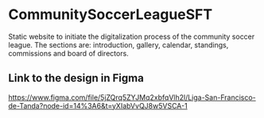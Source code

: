 # CommunitySoccerLeagueSFT
Static website to initiate the digitalization process of the community soccer league. The sections are: introduction, gallery, calendar, standings, commissions and board of directors.

## Link to the design in Figma
https://www.figma.com/file/5jZQrq5ZYJMq2xbfqVlh2l/Liga-San-Francisco-de-Tanda?node-id=14%3A6&t=yXIabVvQJ8w5VSCA-1

